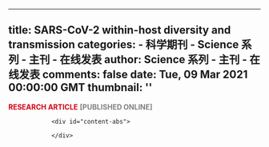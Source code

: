 
---
title: SARS-CoV-2 within-host diversity and transmission
categories: 
    - 科学期刊
    - Science 系列 - 主刊 - 在线发表
author: Science 系列 - 主刊 - 在线发表
comments: false
date: Tue, 09 Mar 2021 00:00:00 GMT
thumbnail: ''
---

<div>   
<div id="content-section">
                  <span style="color: #d40016; text-transform: uppercase; font-weight: 700;">Research Article</span>
                  <span style="color: grey; text-transform: uppercase; font-weight: 700;">[Published Online]</span>
                </div>
                
                <div id="content-abs">
                  
                </div>
                  
</div>
            
